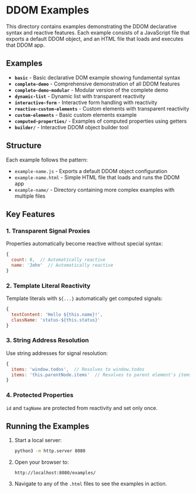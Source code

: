 # DDOM Examples

This directory contains examples demonstrating the DDOM declarative syntax and reactive features. Each example consists of a JavaScript file that exports a default DDOM object, and an HTML file that loads and executes that DDOM app.

## Examples

- **`basic`** - Basic declarative DOM example showing fundamental syntax
- **`complete-demo`** - Comprehensive demonstration of all DDOM features
- **`complete-demo-modular`** - Modular version of the complete demo
- **`dynamic-list`** - Dynamic list with transparent reactivity
- **`interactive-form`** - Interactive form handling with reactivity
- **`reactive-custom-elements`** - Custom elements with transparent reactivity
- **`custom-elements`** - Basic custom elements example
- **`computed-properties/`** - Examples of computed properties using getters
- **`builder/`** - Interactive DDOM object builder tool

## Structure

Each example follows the pattern:
- `example-name.js` - Exports a default DDOM object configuration
- `example-name.html` - Simple HTML file that loads and runs the DDOM app
- `example-name/` - Directory containing more complex examples with multiple files

## Key Features

### 1. Transparent Signal Proxies
Properties automatically become reactive without special syntax:
```javascript
{
  count: 0,  // Automatically reactive
  name: 'John'  // Automatically reactive
}
```

### 2. Template Literal Reactivity
Template literals with `${...}` automatically get computed signals:
```javascript
{
  textContent: 'Hello ${this.name}!',
  className: 'status-${this.status}'
}
```

### 3. String Address Resolution
Use string addresses for signal resolution:
```javascript
{
  items: 'window.todos',  // Resolves to window.todos
  items: 'this.parentNode.items'  // Resolves to parent element's items
}
```

### 4. Protected Properties
`id` and `tagName` are protected from reactivity and set only once.

## Running the Examples

1. Start a local server:
   ```bash
   python3 -m http.server 8080
   ```

2. Open your browser to:
   ```
   http://localhost:8080/examples/
   ```

3. Navigate to any of the `.html` files to see the examples in action.